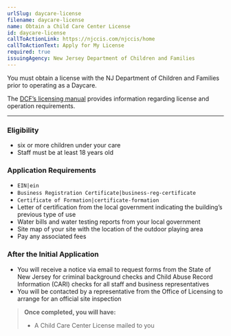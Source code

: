 ```yaml
---
urlSlug: daycare-license
filename: daycare-license
name: Obtain a Child Care Center License
id: daycare-license
callToActionLink: https://njccis.com/njccis/home
callToActionText: Apply for My License
required: true
issuingAgency: New Jersey Department of Children and Families
---
```

You must obtain a license with the NJ Department of Children and Families prior to operating as a Daycare.

The [DCF’s licensing manual](https://www.nj.gov/dcf/providers/licensing/Understanding.Licensing.Packet.pdf) provides information regarding license and operation requirements.

---
### Eligibility
- six or more children under your care
- Staff must be at least 18 years old

### Application Requirements
- `EIN|ein`
-  `Business Registration Certificate|business-reg-certificate`
- `Certificate of Formation|certificate-formation`
- Letter of certification from the local government indicating the building’s previous type of use
- Water bills and water testing reports from your local government
- Site map of your site with the location of the outdoor playing area 
- Pay any associated fees

### After the Initial Application
- You will receive a notice via email to request forms from the State of New Jersey for criminal background checks and Child Abuse Record Information (CARI) checks for all staff and business representatives
- You will be contacted by a representative from the Office of Licensing to arrange for an official site inspection

>**Once completed, you will have:**
>- A Child Care Center License mailed to you